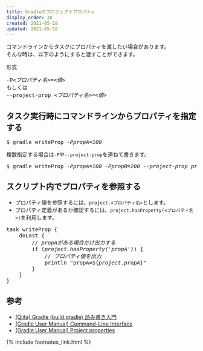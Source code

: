 ```yaml
---
title: Gradleのプロジェクトプロパティ
display_order: 30
created: 2021-05-18
updated: 2021-05-18
---
```

コマンドラインからタスクにプロパティを渡したい場合があります。  
そんな時は、以下のようにすると渡すことができます。

<div class="code-box-syntax">
<div class="title">形式</div>
<pre>
-P<em>&lt;プロパティ名&gt;</em>=<em class="blue">&lt;値&gt;</em>
もしくは
--project-prop <em>&lt;プロパティ名&gt;</em>=<em class="blue">&lt;値&gt;</em>
</pre>
</div>

## タスク実行時にコマンドラインからプロパティを指定する
<div class="code-box-output no-title">
<pre>
$ gradle writeProp <em>-PpropA=100</em>
</pre>
</div>

複数指定する場合は`-P`や`--project-prop`を連ねて書きます。
<div class="code-box-output no-title">
<pre>
$ gradle writeProp <em>-PpropA=100</em> <em>-PpropB=200</em> <em>--project-prop propC=300</em>
</pre>
</div>

## スクリプト内でプロパティを参照する
- プロパティ値を参照するには、`project.<プロパティ名>`とします。
- プロパティ定義があるか確認するには、`project.hasProperty(<プロパティ名>)`を利用します。
<div class="code-box no-title">
<pre>
task writeProp {
    doLast {
        <em class="comment">// propAがある場合だけ出力する</em>
        if (<em>project.hasProperty('propA')</em>) {
            <em class="comment">// プロパティ値を出力</em>
            println "propA=${<em>project.propA</em>}"
        }
    }
}
</pre>
</div>

## 参考
- [(Qiita) Gradle (build.gradle) 読み書き入門](https://qiita.com/hatimiti/items/a127311d739c9d3e0045)
- [(Gradle User Manual) Command-Line Interface](https://docs.gradle.org/current/userguide/command_line_interface.html)
- [(Gradle User Manual) Project properties](https://docs.gradle.org/current/userguide/build_environment.html#sec:project_properties)

{% include footnotes_link.html %}
